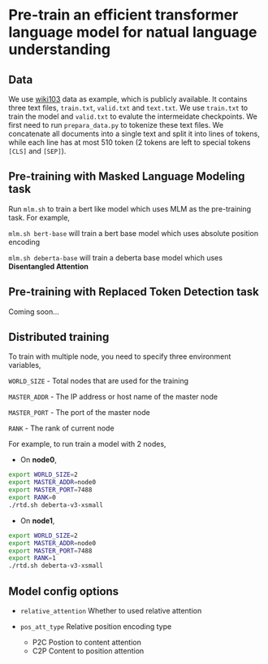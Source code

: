 # Pre-train an efficient transformer language model for natual language understanding

## Data

We use [wiki103](https://s3.amazonaws.com/research.metamind.io/wikitext/wikitext-103-v1.zip) data as example, which is publicly available. It contains three text files, `train.txt`, `valid.txt` and `text.txt`. We use `train.txt` to train the model and `valid.txt` to evalute the intermeidate checkpoints. We first need to run `prepara_data.py` to tokenize these text files. We concatenate all documents into a single text and split it into lines of tokens, while each line has at most 510 token (2 tokens are left to special tokens `[CLS]` and `[SEP]`). 

## Pre-training with Masked Language Modeling task

Run  `mlm.sh` to train a bert like model which uses MLM as the pre-training task. For example,

`mlm.sh bert-base` will train a bert base model which uses absolute position encoding

`mlm.sh deberta-base` will train a deberta base model which uses **Disentangled Attention**

## Pre-training with Replaced Token Detection task

Coming soon...

## Distributed training

To train with multiple node, you need to specify three environment variables,

`WORLD_SIZE` - Total nodes that are used for the training

`MASTER_ADDR` - The IP address or host name of the master node

`MASTER_PORT` - The port of the master node

`RANK` - The rank of current node

For example, to run train a model with 2 nodes,

- On **node0**, 
 ``` bash
 export WORLD_SIZE=2
 export MASTER_ADDR=node0
 export MASTER_PORT=7488
 export RANK=0
 ./rtd.sh deberta-v3-xsmall
 ```

- On **node1**, 
 ``` bash
 export WORLD_SIZE=2
 export MASTER_ADDR=node0
 export MASTER_PORT=7488
 export RANK=1
 ./rtd.sh deberta-v3-xsmall
 ```

## Model config options

- `relative_attention` Whether to used relative attention

- `pos_att_type` Relative position encoding type
	- P2C Postion to content attention
	- C2P Content to position attention
